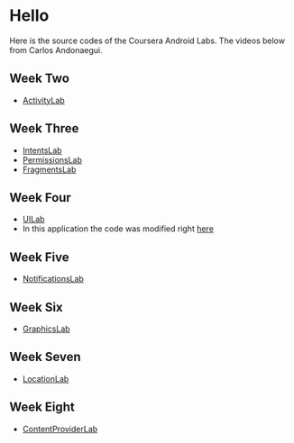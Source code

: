 Hello
====
Here is the source codes of the Coursera Android Labs. The videos below from Carlos Andonaegui.

Week Two
--------
- [ActivityLab](http://www.youtube.com/watch?v=YqOqD1pEWlw)

Week Three
----------
- [IntentsLab](http://www.youtube.com/watch?v=knp33B2oKbw)
- [PermissionsLab](http://www.youtube.com/watch?v=81Ws4ZkC--w)
- [FragmentsLab](http://www.youtube.com/watch?v=uM3-wnbAv24)

Week Four
-------------
- [UILab](http://www.youtube.com/watch?v=S1vE2858uXw)
- In this application the code was modified right [here](https://github.com/charlires/coursera-android/blob/master/week4-UILab/UILabs/src/course/labs/todomanager/ToDoListAdapter.java#L116)

Week Five
-------------
- [NotificationsLab](http://www.youtube.com/watch?v=Y_MXuCfT-ZM)

Week Six
--------
- [GraphicsLab](http://www.youtube.com/watch?v=ySoTKEcouD4)

Week Seven
--------
- [LocationLab](http://www.youtube.com/watch?v=2g_49rGxPLY)

Week Eight
--------
- [ContentProviderLab](http://www.youtube.com/watch?v=k07HlJrmt5w)